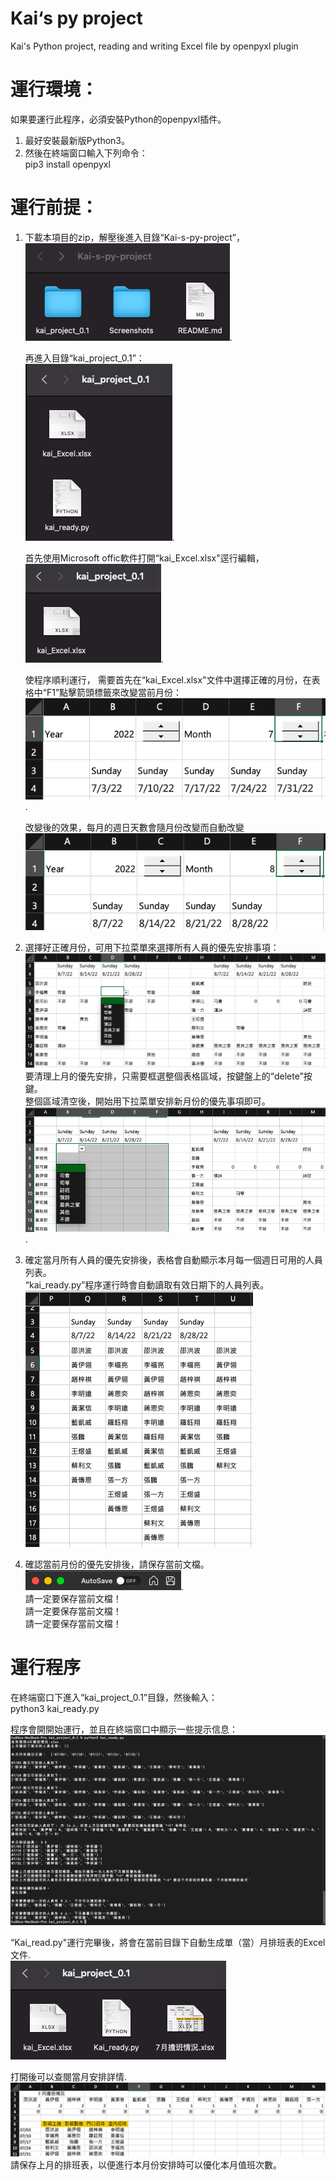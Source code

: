# Kai‘s py project
 Kai's Python project, reading and writing Excel file by openpyxl plugin
 

# 運行環境：
如果要運行此程序，必須安裝Python的openpyxl插件。
1. 最好安裝最新版Python3。
2. 然後在終端窗口輸入下列命令：  
   pip3 install openpyxl  

# 運行前提： 
1. 下載本項目的zip，解壓後進入目錄“Kai-s-py-project”，  
   ![alt text](https://github.com/HuGuo-UNC-Chapel-Hill/Kai-s-py-project/blob/main/Screenshots/Screen%20Shot%202022-07-14%20at%2011.04.30%20AM.png?raw=true).   
   
   再進入目錄“kai_project_0.1”：  
   ![alt text](https://github.com/HuGuo-UNC-Chapel-Hill/Kai-s-py-project/blob/main/Screenshots/Screen%20Shot%202022-07-14%20at%2011.04.36%20AM.png?raw=true).    
   
   首先使用Microsoft offic軟件打開“kai_Excel.xlsx"逕行編輯，  
   ![alt text](https://github.com/HuGuo-UNC-Chapel-Hill/Kai-s-py-project/blob/main/Screenshots/Screen%20Shot%202022-07-14%20at%2010.56.26%20AM.png?raw=true).   
   
   使程序順利運行， 需要首先在“kai_Excel.xlsx"文件中選擇正確的月份，在表格中“F1”點擊箭頭標籤來改變當前月份：  
![alt text](https://github.com/HuGuo-UNC-Chapel-Hill/Kai-s-py-project/blob/main/Screenshots/Screen%20Shot%202022-07-14%20at%209.56.39%20AM.png?raw=true).   

   改變後的效果，每月的週日天數會隨月份改變而自動改變  
   ![alt text](https://github.com/HuGuo-UNC-Chapel-Hill/Kai-s-py-project/blob/main/Screenshots/Screen%20Shot%202022-07-14%20at%209.56.48%20AM.png?raw=true)

2. 選擇好正確月份，可用下拉菜單來選擇所有人員的優先安排事項：  
![alt text](https://github.com/HuGuo-UNC-Chapel-Hill/Kai-s-py-project/blob/main/Screenshots/Screen%20Shot%202022-07-14%20at%209.59.56%20AM.png?raw=true)  
   要清理上月的優先安排，只需要框選整個表格區域，按鍵盤上的“delete”按鍵。  
   整個區域清空後，開始用下拉菜單安排新月份的優先事項即可。  
![alt text](https://github.com/HuGuo-UNC-Chapel-Hill/Kai-s-py-project/blob/main/Screenshots/Screen%20Shot%202022-07-14%20at%2010.01.18%20AM.png?raw=true).    


3. 確定當月所有人員的優先安排後，表格會自動顯示本月每一個週日可用的人員列表。  
   “kai_ready.py”程序運行時會自動讀取有效日期下的人員列表。  
![alt text](https://github.com/HuGuo-UNC-Chapel-Hill/Kai-s-py-project/blob/main/Screenshots/Screen%20Shot%202022-07-14%20at%2010.00.36%20AM.png?raw=true)

4. 確認當前月份的優先安排後，請保存當前文檔。  
![alt text](/Screenshots/Screen%20Shot%202022-07-14%20at%2010.24.21%20AM.png?raw=true).   
請一定要保存當前文檔！  
請一定要保存當前文檔！  
請一定要保存當前文檔！  

# 運行程序 
  在終端窗口下進入“kai_project_0.1”目錄，然後輸入：  
  python3 kai_ready.py
  
  程序會開開始運行，並且在終端窗口中顯示一些提示信息：  
  ![alt twxt](https://github.com/HuGuo-UNC-Chapel-Hill/Kai-s-py-project/blob/main/Screenshots/Screen%20Shot%202022-07-14%20at%2012.09.42%20PM.png?raw=true)   
  
  “Kai_read.py"運行完畢後，將會在當前目錄下自動生成單（當）月排班表的Excel文件.  
  ![alt text](https://github.com/HuGuo-UNC-Chapel-Hill/Kai-s-py-project/blob/main/Screenshots/Screen%20Shot%202022-07-14%20at%2011.08.26%20AM.png?raw=true)   
  
  打開後可以查閱當月安排詳情.  
  ![alt text](/Screenshots/Screen%20Shot%202022-07-14%20at%2010.03.19%20AM.png?raw=true)  
  請保存上月的排班表，以便進行本月份安排時可以優化本月值班次數。  
